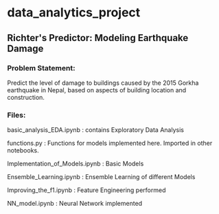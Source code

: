# data_analytics_project

## Richter's Predictor: Modeling Earthquake Damage

### Problem Statement:
Predict the level of damage to buildings caused by the 2015 Gorkha earthquake in Nepal, based on aspects of building location and construction.

### Files:
basic_analysis_EDA.ipynb : contains Exploratory Data Analysis

functions.py : Functions for models implemented here. Imported in other notebooks. 

Implementation_of_Models.ipynb : Basic Models

Ensemble_Learning.ipynb	: Ensemble Learning of different Models

Improving_the_f1.ipynb : Feature Engineering performed

NN_model.ipynb : Neural Network implemented
